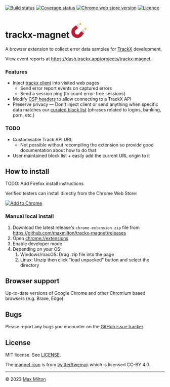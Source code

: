 [![Build status](https://img.shields.io/github/actions/workflow/status/maxmilton/trackx-magnet/ci.yml?branch=master)](https://github.com/maxmilton/trackx-magnet/actions)
[![Coverage status](https://img.shields.io/codeclimate/coverage/maxmilton/trackx-magnet)](https://codeclimate.com/github/maxmilton/trackx-magnet)
[![Chrome web store version](https://img.shields.io/chrome-web-store/v/nmdlenjlhfgjbmljgopgmigoljgmnpae.svg)](https://chrome.google.com/webstore/detail/trackx-magnet/nmdlenjlhfgjbmljgopgmigoljgmnpae)
[![Licence](https://img.shields.io/github/license/maxmilton/trackx-magnet.svg)](https://github.com/maxmilton/trackx-magnet/blob/master/LICENSE)

# trackx-magnet ![](./static/icon48.png)

A browser extension to collect error data samples for [TrackX](https://github.com/maxmilton/trackx) development.

View event reports at <https://dash.trackx.app/projects/trackx-magnet>.

### Features

- Inject [trackx client](https://github.com/maxmilton/trackx/tree/master/packages/client) into visited web pages
  - Send error report events on captured errors
  - Send a session ping (to count error-free sessions)
- Modify [CSP headers](https://developer.mozilla.org/en-US/docs/Web/HTTP/CSP) to allow connecting to a TrackX API
- Preserve privacy — Don't inject client or send anything when specific data matches our [curated block list](https://github.com/maxmilton/trackx-magnet/blob/master/src/blocklist.json) (phrases related to logins, banking, porn, etc.)

### TODO

- Customisable Track API URL
  - Not possible without recompiling the extension so provide good documentation about how to do that
- User maintained block list + easily add the current URL origin to it

## How to install

TODO: Add Firefox install instructions

Verified testers can install directly from the Chrome Web Store:

[![Add to Chrome](https://storage.googleapis.com/chrome-gcs-uploader.appspot.com/image/WlD8wC6g8khYWPJUsQceQkhXSlv1/mPGKYBIR2uCP0ApchDXE.png)](https://chrome.google.com/webstore/detail/trackx-magnet/nmdlenjlhfgjbmljgopgmigoljgmnpae)

### Manual local install

1. Download the latest release's `chrome-extension.zip` file from <https://github.com/maxmilton/trackx-magnet/releases>
1. Open <chrome://extensions>
1. Enable developer mode
1. Depending on your OS:
   1. Windows/macOS: Drag .zip file into the page
   1. Linux: Unzip then click "load unpacked" button and select the directory

## Browser support

Up-to-date versions of Google Chrome and other Chromium based browsers (e.g. Brave, Edge).

## Bugs

Please report any bugs you encounter on the [GitHub issue tracker](https://github.com/maxmilton/trackx-magnet/issues).

## License

MIT license. See [LICENSE](https://github.com/maxmilton/trackx-magnet/blob/master/LICENSE).

The [magnet icon](https://github.com/twitter/twemoji/blob/master/assets/svg/1f9f2.svg) is from [twitter/twemoji](https://github.com/twitter/twemoji) which is licensed CC-BY 4.0.

---

© 2023 [Max Milton](https://maxmilton.com)
